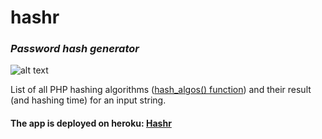 # hashr
### _Password hash generator_

![alt text](https://github.com/TheAdnan/hashr/hashr_logo.jpg)

List of all PHP hashing algorithms ([hash_algos() function](http://php.net/manual/en/function.hash-algos.php)) and their result (and hashing time) for an input string.


#### The app is deployed on heroku: [Hashr](https://hashr-php.herokuapp.com/)
